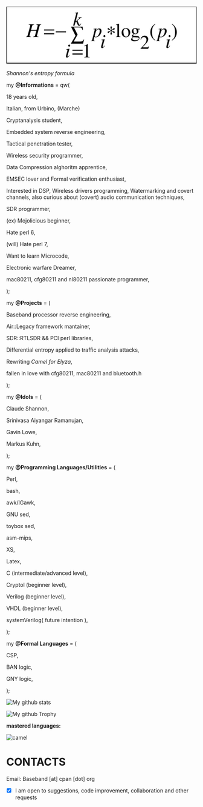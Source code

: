 ![image of entropy](https://github.com/Baseband-processor/Baseband-processor/blob/master/entropy.png)

*Shannon's entropy formula*

my **@Informations** = qw(

18 years old,

Italian, from Urbino, (Marche)

Cryptanalysis student, 

Embedded system reverse engineering,

Tactical penetration tester,

Wireless security programmer,

Data Compression alghoritm apprentice,

EMSEC lover and Formal verification enthusiast,

Interested in DSP, Wireless drivers programming, Watermarking and covert channels, also curious about (covert) audio communication techniques,

SDR programmer, 

(ex) Mojolicious beginner,

Hate perl 6,

(will) Hate perl 7,

Want to learn Microcode,

Electronic warfare Dreamer,

mac80211, cfg80211 and nl80211 passionate programmer,

);

my **@Projects** = (

Baseband processor reverse engineering,
    
Air::Legacy framework mantainer,
    
SDR::RTLSDR && PCI perl libraries,
    
Differential entropy applied to traffic analysis attacks,

Rewriting _Camel for Elyza_,

fallen in love with cfg80211, mac80211 and bluetooth.h

);
    

my  **@Idols** = (

Claude Shannon,

Srinivasa Aiyangar Ramanujan,

Gavin Lowe,

Markus Kuhn,

);

my  **@Programming Languages/Utilities** = ( 

Perl, 


bash,

awk/IGawk, 

GNU sed, 

toybox sed,

asm-mips, 

XS, 

Latex,

C (intermediate/advanced level), 

Cryptol (beginner level),

Verilog (beginner level),

VHDL (beginner level),

systemVerilog( future intention ),

);

my **@Formal Languages** = (
 
CSP,

BAN logic,

GNY logic,

);



![My github stats](https://github-readme-stats.vercel.app/api?username=Baseband-processor&count_private=true&theme=dracula) 


![My github Trophy](https://github-profile-trophy.vercel.app/?username=Baseband-processor&theme=monokai)


**mastered languages:**

![camel](https://www.vectorlogo.zone/logos/perl/perl-icon.svg)

CONTACTS
================================
Email: Baseband [at] cpan [dot] org


- [x]  I am open to suggestions, code improvement, collaboration and other requests


